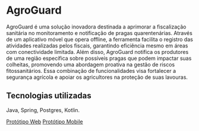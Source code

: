 # AgroGuard
AgroGuard é uma solução inovadora destinada a aprimorar a fiscalização sanitária no monitoramento e notificação de pragas quarentenárias. Através de um aplicativo móvel que opera offline, a ferramenta facilita o registro das atividades realizadas pelos fiscais, garantindo eficiência mesmo em áreas com conectividade limitada. Além disso, AgroGuard notifica os produtores de uma região específica sobre possíveis pragas que podem impactar suas colheitas, promovendo uma abordagem proativa na gestão de riscos fitossanitários. Essa combinação de funcionalidades visa fortalecer a segurança agrícola e apoiar os agricultores na proteção de suas lavouras.


## Tecnologias utilizadas
Java, Spring, Postgres, Kotlin.

[Protótipo Web](https://www.figma.com/design/j4QcLcpBfzubjXER9QgNd9/AgroGuardComputador?node-id=0-1&node-type=canvas&t=ZDFLt9JcEeB05GAt-0)
[Protótipo Mobile](https://www.figma.com/design/6TVCRhR9o29MqFMOT26RGy/agroguard?node-id=4-367&node-type=frame&t=N7FLTyfXFOsoIN4N-0)

